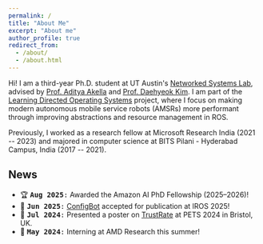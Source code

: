 ```yaml
---
permalink: /
title: "About Me"
excerpt: "About me"
author_profile: true
redirect_from: 
  - /about/
  - /about.html
---
```


Hi! I am a third-year Ph.D. student at UT Austin's [Networked Systems Lab](https://utns.cs.utexas.edu/), advised by [Prof. Aditya Akella](https://www.cs.utexas.edu/~akella/) and [Prof. Daehyeok Kim](https://daehyeok.kim/). I am part of the [Learning Directed Operating Systems](https://ldos.utexas.edu/) project, where I focus on making modern autonomous mobile service robots (AMSRs) more performant through improving abstractions and resource management in ROS.

Previously, I worked as a research fellow at Microsoft Research India (2021 -- 2023) and majored in computer science at BITS Pilani - Hyderabad Campus, India (2017 -- 2021).

## News
+ 🏆 <span style="font-family: monospace;">**Aug 2025**:</span> Awarded the Amazon AI PhD Fellowship (2025–2026)!
+ 📜 <span style="font-family: monospace;">**Jun 2025**:</span> [ConfigBot](https://arxiv.org/abs/2501.10513) accepted for publication at IROS 2025!
+ 📝 <span style="font-family: monospace;">**Jul 2024**:</span> Presented a poster on [TrustRate](https://arxiv.org/abs/2402.18386) at PETS 2024 in Bristol, UK.  
+ 💼 <span style="font-family: monospace;">**May 2024**:</span> Interning at AMD Research this summer!  